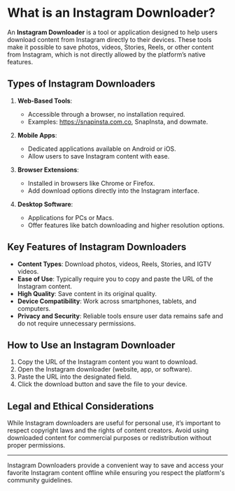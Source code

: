 # What is an Instagram Downloader?

An **Instagram Downloader** is a tool or application designed to help users download content from Instagram directly to their devices. These tools make it possible to save photos, videos, Stories, Reels, or other content from Instagram, which is not directly allowed by the platform’s native features.

## Types of Instagram Downloaders

1. **Web-Based Tools**:
   - Accessible through a browser, no installation required.
   - Examples: https://snapinsta.com.co, SnapInsta, and dowmate.

2. **Mobile Apps**:
   - Dedicated applications available on Android or iOS.
   - Allow users to save Instagram content with ease.

3. **Browser Extensions**:
   - Installed in browsers like Chrome or Firefox.
   - Add download options directly into the Instagram interface.

4. **Desktop Software**:
   - Applications for PCs or Macs.
   - Offer features like batch downloading and higher resolution options.

## Key Features of Instagram Downloaders

- **Content Types**: Download photos, videos, Reels, Stories, and IGTV videos.
- **Ease of Use**: Typically require you to copy and paste the URL of the Instagram content.
- **High Quality**: Save content in its original quality.
- **Device Compatibility**: Work across smartphones, tablets, and computers.
- **Privacy and Security**: Reliable tools ensure user data remains safe and do not require unnecessary permissions.

## How to Use an Instagram Downloader

1. Copy the URL of the Instagram content you want to download.
2. Open the Instagram downloader (website, app, or software).
3. Paste the URL into the designated field.
4. Click the download button and save the file to your device.

## Legal and Ethical Considerations

While Instagram downloaders are useful for personal use, it’s important to respect copyright laws and the rights of content creators. Avoid using downloaded content for commercial purposes or redistribution without proper permissions.

---

Instagram Downloaders provide a convenient way to save and access your favorite Instagram content offline while ensuring you respect the platform's community guidelines.
